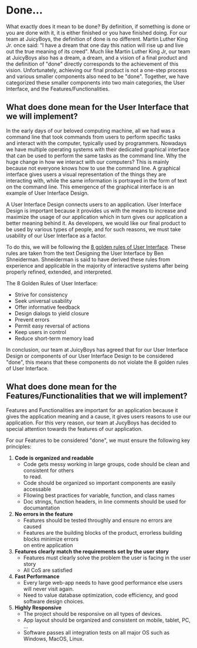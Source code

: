 # Done...

What exactly does it mean to be done? By definition, if something is done or you are done with it, it is either finished or you have finished doing. For our team at JuicyBoys, the definition of done is no different. Martin Luther King Jr. once said: “I have a dream that one day this nation will rise up and live out the true meaning of its creed". Much like Martin Luther King Jr, our team at JuicyBoys also has a dream, a dream, and a vision of a final product and the definition of "done" directly corresponds to the achievement of this vision. Unfortunately, achieving our final product is not a one-step process and various smaller components also need to be "done". Together, we have categorized these smaller components into two main categories, the User Interface, and the Features/Functionalities.

## What does done mean for the User Interface that we will implement?

In the early days of our beloved computing machine, all we had was a command line that took commands from users to perform specific tasks and interact with the computer, typically used by programmers. Nowadays we have multiple operating systems with their dedicated graphical interface that can be used to perform the same tasks as the command line. Why the huge change in how we interact with our computers? This is mainly because not everyone knows how to use the command line. A graphical interface gives users a visual representation of the things they are interacting with, while the same information is portrayed in the form of text on the command line. This emergence of the graphical interface is an example of User Interface Design. 

A User Interface Design connects users to an application. User Interface Design is important because it provides us with the means to increase and maximize the usage of our application which in turn gives our application a better meaning behind it. As developers, we would like our final product to be used by various types of people, and for such reasons, we must take usability of our User Interface as a factor.

To do this, we will be following the <a href="https://www.cs.umd.edu/users/ben/goldenrules.html">8 golden rules of User Interface</a>. These rules are taken from the text Designing the User Interface by Ben Shneiderman. Shneiderman is said to have derived these rules from experience and applicable in the majority of interactive systems after being properly refined, extended, and interpreted.

The 8 Golden Rules of User Interface:

- Strive for consistency
- Seek universal usability
- Offer informative feedback
- Design dialogs to yield closure
- Prevent errors
- Permit easy reversal of actions
- Keep users in control
- Reduce short-term memory load

In conclusion, our team at JuicyBoys has agreed that for our User Interface Design or components of our User Interface Design to be considered "done", this means that these components do not violate the 8 golden rules of User Interface.

## What does done mean for the Features/Functionalities that we will implement?

Features and Functionalities are important for an application because it gives the application meaning and a cause, it gives users reasons to use our application. For this very reason, our team at JucyBoys has decided to special attention towards the features of our application. 

For our Features to be considered "done", we must ensure the following key principles:

1. **Code is organized and readable**
      - Code gets messy working in large groups, code should be clean and  consistent for others  
            to read.
      - Code should be organized so important components are easily accessable
      - Fllowing best practices for variable, function, and class names
      - Doc strings, function headers, in line comments should be used for documantation
2. **No errors in the feature**
      - Features should be tested throughly and ensure no errors are caused
      - Features are the building blocks of the product, errorless building  blocks minimize errors  
            on entire application
4. **Features clearly match the requirements set by the user story**
      - Features must clearly solve the problem the user is facing in the user story
      - All CoS are satisfied
5. **Fast Performance**
	- Every large web-app needs to have good performance else users  will never visit again.
	- Need to value database optimization, code efficiency, and good  software design choices.
6. **Highly Responsive**
	- The project should be responsive on all types of devices.
	- App layout should be organized and consistent on mobile, tablet, PC, ...
	- Software passes all integration tests on all major OS such as Windows, MacOS, Linux.
